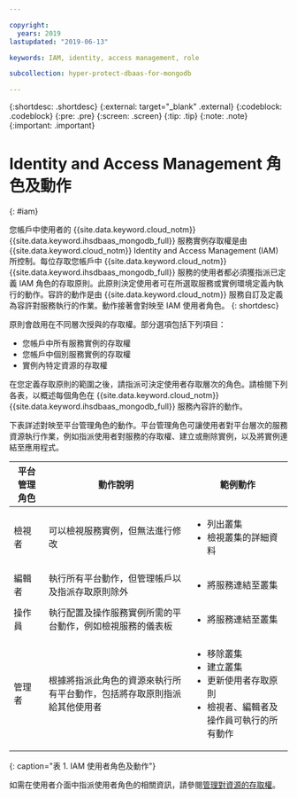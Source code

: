 ```yaml
---

copyright:
  years: 2019
lastupdated: "2019-06-13"

keywords: IAM, identity, access management, role

subcollection: hyper-protect-dbaas-for-mongodb

---
```


{:shortdesc: .shortdesc}
{:external: target="_blank" .external}
{:codeblock: .codeblock}
{:pre: .pre}
{:screen: .screen}
{:tip: .tip}
{:note: .note}
{:important: .important}

# Identity and Access Management 角色及動作
{: #iam}

您帳戶中使用者的 {{site.data.keyword.cloud_notm}} {{site.data.keyword.ihsdbaas_mongodb_full}} 服務實例存取權是由 {{site.data.keyword.cloud_notm}} Identity and Access Management (IAM) 所控制。每位存取您帳戶中 {{site.data.keyword.cloud_notm}} {{site.data.keyword.ihsdbaas_mongodb_full}} 服務的使用者都必須獲指派已定義 IAM 角色的存取原則。此原則決定使用者可在所選取服務或實例環境定義內執行的動作。容許的動作是由 {{site.data.keyword.cloud_notm}} 服務自訂及定義為容許對服務執行的作業。動作接著會對映至 IAM 使用者角色。
{: shortdesc}

原則會啟用在不同層次授與的存取權。部分選項包括下列項目：

* 您帳戶中所有服務實例的存取權
* 您帳戶中個別服務實例的存取權
* 實例內特定資源的存取權

在您定義存取原則的範圍之後，請指派可決定使用者存取層次的角色。請檢閱下列各表，以概述每個角色在 {{site.data.keyword.cloud_notm}} {{site.data.keyword.ihsdbaas_mongodb_full}} 服務內容許的動作。

下表詳述對映至平台管理角色的動作。平台管理角色可讓使用者對平台層次的服務資源執行作業，例如指派使用者對服務的存取權、建立或刪除實例，以及將實例連結至應用程式。

|平台管理角色|動作說明|範例動作                                                 |
|------------------------|----------------------|----------------------------------------------------------------|
|檢視者                  |可以檢視服務實例，但無法進行修改|<ul><li>列出叢集</li><li>檢視叢集的詳細資料</li></ul>|
|編輯者                  |執行所有平台動作，但管理帳戶以及指派存取原則除外|<ul><li>將服務連結至叢集</li></ul>|
|操作員                  |執行配置及操作服務實例所需的平台動作，例如檢視服務的儀表板|<ul><li>將服務連結至叢集</li></ul>|
|管理者                  |根據將指派此角色的資源來執行所有平台動作，包括將存取原則指派給其他使用者|<ul><li>移除叢集</li><li>建立叢集</li><li>更新使用者存取原則</li><li>檢視者、編輯者及操作員可執行的所有動作</li></ul>|
{: caption="表 1. IAM 使用者角色及動作"}

如需在使用者介面中指派使用者角色的相關資訊，請參閱[管理對資源的存取權](/docs/iam?topic=iam-iammanidaccser#iammanidaccser)。
